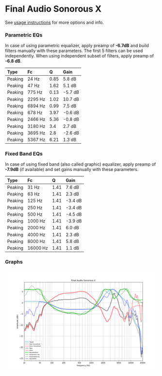 # Final Audio Sonorous X
See [usage instructions](https://github.com/jaakkopasanen/AutoEq#usage) for more options and info.

### Parametric EQs
In case of using parametric equalizer, apply preamp of **-6.7dB** and build filters manually
with these parameters. The first 5 filters can be used independently.
When using independent subset of filters, apply preamp of **-6.8 dB**.

| Type    | Fc      |    Q | Gain    |
|:--------|:--------|:-----|:--------|
| Peaking | 24 Hz   | 0.85 | 5.8 dB  |
| Peaking | 47 Hz   | 1.62 | 5.1 dB  |
| Peaking | 775 Hz  | 0.13 | -5.7 dB |
| Peaking | 2295 Hz | 1.02 | 10.7 dB |
| Peaking | 6894 Hz | 0.99 | 7.5 dB  |
| Peaking | 678 Hz  | 3.97 | -0.6 dB |
| Peaking | 2466 Hz | 5.36 | -0.8 dB |
| Peaking | 3180 Hz | 3.4  | 2.7 dB  |
| Peaking | 3695 Hz | 2.8  | -2.6 dB |
| Peaking | 5367 Hz | 6.21 | 1.3 dB  |

### Fixed Band EQs
In case of using fixed band (also called graphic) equalizer, apply preamp of **-7.9dB**
(if available) and set gains manually with these parameters.

| Type    | Fc       |    Q | Gain    |
|:--------|:---------|:-----|:--------|
| Peaking | 31 Hz    | 1.41 | 7.6 dB  |
| Peaking | 63 Hz    | 1.41 | 2.3 dB  |
| Peaking | 125 Hz   | 1.41 | -3.4 dB |
| Peaking | 250 Hz   | 1.41 | -3.4 dB |
| Peaking | 500 Hz   | 1.41 | -4.5 dB |
| Peaking | 1000 Hz  | 1.41 | -3.9 dB |
| Peaking | 2000 Hz  | 1.41 | 6.0 dB  |
| Peaking | 4000 Hz  | 1.41 | 2.3 dB  |
| Peaking | 8000 Hz  | 1.41 | 5.8 dB  |
| Peaking | 16000 Hz | 1.41 | 1.1 dB  |

### Graphs
![](./Final%20Audio%20Sonorous%20X.png)